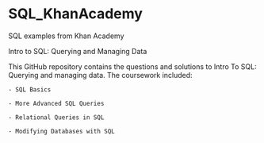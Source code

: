 # SQL_KhanAcademy
SQL examples from Khan Academy

Intro to SQL: Querying and Managing Data

This GitHub repository contains the questions and solutions to Intro To SQL: Querying and managing data. The coursework included:

    - SQL Basics

    - More Advanced SQL Queries

    - Relational Queries in SQL

    - Modifying Databases with SQL


